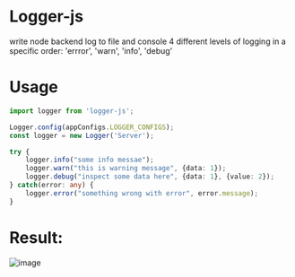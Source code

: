 # Logger-js
write node backend log to file and console 4 different levels of logging in a specific order: 'errror', 'warn', 'info', 'debug'
# Usage
```typescript
import logger from 'logger-js';

Logger.config(appConfigs.LOGGER_CONFIGS);
const logger = new Logger('Server');

try {
    logger.info("some info messae");
    logger.warn("this is warning message", {data: 1});
    logger.debug("inspect some data here", {data: 1}, {value: 2});
} catch(error: any) {
    logger.error("something wrong with error", error.message);
}
```
# Result:
![image](https://github.com/dragonfly6373/logger-js/assets/14802379/bcbc830c-51cf-4b30-aa17-beb24a44689b)
